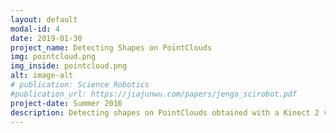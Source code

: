 ```yaml
---
layout: default
modal-id: 4
date: 2019-01-30
project_name: Detecting Shapes on PointClouds
img: pointcloud.png
img_inside: pointcloud.png
alt: image-alt
# publication: Science Robotics
#publication_url: https://jiajunwu.com/papers/jenga_scirobot.pdf
project-date: Summer 2016
description: Detecting shapes on PointClouds obtained with a Kinect 2 v2 <br> Work done at <a href="https://www.iri.upc.edu/"> IRI </a>
---
```

